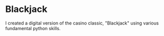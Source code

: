 # Blackjack
I created a digital version of the casino classic, "Blackjack" using various fundamental python skills.
